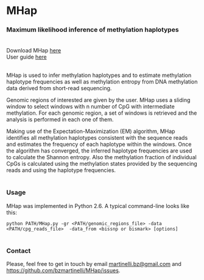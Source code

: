 

# MHap

### Maximum likelihood inference of methylation haplotypes<br/><br/>
Download MHap [here](https://github.com/bzmartinelli/MHap/releases)  
User guide [here](https://github.com/bzmartinelli/MHap/blob/master/MHap_user_guide.pdf)<br/><br/>

MHap is used to infer methylation haplotypes and to estimate methylation haplotype frequencies as well as methylation entropy from DNA methylation data derived from short-read sequencing.

Genomic regions of interested are given by the user. MHap uses a sliding window to select windows with n number of CpG with intermediate methylation. For each genomic region, a set of windows is retrieved and the analysis is performed in each one of them.

Making use of the Expectation-Maximization (EM) algorithm, MHap identifies all methylation haplotypes consistent with the sequence reads and estimates the frequency of each haplotype within the windows. Once the algorithm has converged, the inferred haplotype frequencies are used to calculate the Shannon entropy. Also the methylation fraction of individual CpGs is calculated using the methylation states provided by the sequencing reads and using the haplotype frequencies.<br/><br/>


### Usage

MHap was implemented in Python 2.6. A typical command-line looks like this:

`python PATH/MHap.py -gr <PATH/genomic_regions_file> -data <PATH/cpg_reads_file> 
-data_from <bissnp or bismark> [options] `<br/><br/>

### Contact

Please, feel free to get in touch by email martinelli.bz@gmail.com and https://github.com/bzmartinelli/MHap/issues.

